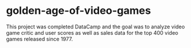 # golden-age-of-video-games
This project was completed DataCamp and the goal was to analyze video game critic and user scores as well as sales data for the top 400 video games released since 1977.
